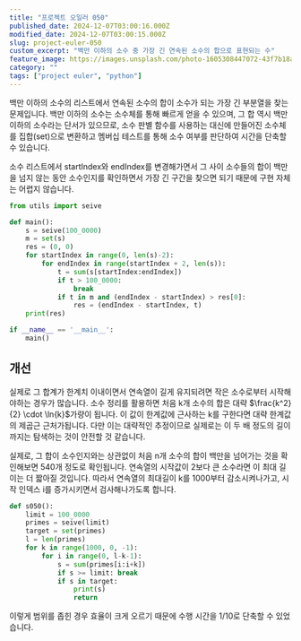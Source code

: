 ```yaml
---
title: "프로젝트 오일러 050"
published_date: 2024-12-07T03:00:16.000Z
modified_date: 2024-12-07T03:00:15.000Z
slug: project-euler-050
custom_excerpt: "백만 이하의 소수 중 가장 긴 연속된 소수의 합으로 표현되는 수"
feature_image: https://images.unsplash.com/photo-1605308447072-43f7b18ace91?crop=entropy&cs=tinysrgb&fit=max&fm=jpg&ixid=M3wxMTc3M3wwfDF8c2VhcmNofDY4fHx1bml0ZXxlbnwwfHx8fDE3MzMyMDE2NDJ8MA&ixlib=rb-4.0.3&q=80&w=2000
category: ""
tags: ["project euler", "python"]
---
```


백만 이하의 소수의 리스트에서 연속된 소수의 합이 소수가 되는 가장 긴 부분열을 찾는 문제입니다. 백만 이하의 소수는 소수체를 통해 빠르게
얻을 수 있으며, 그 합 역시 백만 이하의 소수라는 단서가 있으므로, 소수 판별 함수를 사용하는 대신에 만들어진 소수체를 집합(set)으로
변환하고 멤버십 테스트를 통해 소수 여부를 판단하여 시간을 단축할 수 있습니다.

소수 리스트에서 startIndex와 endIndex를 변경해가면서 그 사이 소수들의 합이 백만을 넘지 않는 동안 소수인지를 확인하면서 가장
긴 구간을 찾으면 되기 때문에 구현 자체는 어렵지 않습니다.

```python
from utils import seive

def main():
    s = seive(100_0000)
    m = set(s)
    res = (0, 0)
    for startIndex in range(0, len(s)-2):
        for endIndex in range(startIndex + 2, len(s)):
            t = sum(s[startIndex:endIndex])
            if t > 100_0000:
                break
            if t in m and (endIndex - startIndex) > res[0]:
                res = (endIndex - startIndex, t)
    print(res)

if __name__ == '__main__':
    main()
```

## 개선

실제로 그 합계가 한계치 이내이면서 연속열이 길게 유지되려면 작은 소수로부터 시작해야하는 경우가 많습니다. 소수 정리를 활용하면 처음 k개 소수의 합은 대략 $\frac{k^2}{2} \cdot \ln{k}$가량이 됩니다. 이 값이 한계값에 근사하는 k를 구한다면 대략 한계값의 제곱근 근처가됩니다. 다만 이는 대략적인 추정이므로 실제로는 이 두 배 정도의 길이까지는 탐색하는 것이 안전할 것 같습니다. 

실제로, 그 합이 소수인지와는 상관없이 처음 n개 소수의 합이 백만을 넘어가는 것을 확인해보면 540개 정도로 확인됩니다. 연속열의 시작값이 2보다 큰 소수라면 이 최대 길이는 더 짧아질 것입니다. 따라서 연속열의 최대길이 k를 1000부터 감소시켜나가고, 시작 인덱스 i를 증가시키면서 검사해나가도록 합니다. 

```python
def s050():
    limit = 100_0000
    primes = seive(limit)
    target = set(primes)
    l = len(primes)
    for k in range(1000, 0, -1):
        for i in range(0, l-k-1):
            s = sum(primes[i:i+k])
            if s >= limit: break
            if s in target:
                print(s)
                return
```

이렇게 범위를 좁힌 경우 효율이 크게 오르기 때문에 수행 시간을 1/10로 단축할 수 있었습니다.